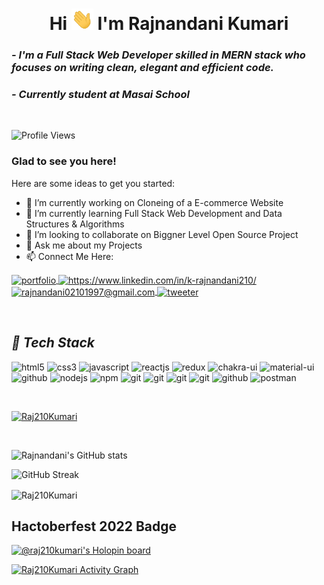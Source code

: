 <h1 align="center">
    Hi
    <img src="https://raw.githubusercontent.com/ABSphreak/ABSphreak/master/gifs/Hi.gif" width="35">
    I'm Rajnandani Kumari
</h1>

<h3>
    <i>- I'm a Full Stack Web Developer skilled in MERN stack who focuses on writing clean, elegant and efficient code.</i>
</h3>

<h3>
    <i>- Currently student at Masai School</i>
</h3>
<br>


![Profile Views](https://komarev.com/ghpvc/?username=Raj210Kumari&style=plastic&color=blue)

### Glad to see you here! 


<!--
**Raj210Kumari/Raj210Kumari** is a ✨ _special_ ✨ repository because its `README.md` (this file) appears on your GitHub profile. -->

Here are some ideas to get you started:

- 🔭 I’m currently working on Cloneing of a E-commerce Website 
- 🌱 I’m currently learning Full Stack Web Development and Data Structures & Algorithms
- 👯 I’m looking to collaborate on Biggner Level Open Source Project
- 💬 Ask me about my Projects
- 📫 Connect Me Here: 
<p align="left">
    <a href="https://raj210kumari.github.io/">
        <img align="center" src="https://img.shields.io/badge/Portfolio-18A303?style=for-the-badge&logo=ionic&logoColor=white" alt="portfolio" />
    </a>
    <a href="https://www.linkedin.com/in/k-rajnandani210/">
        <img align="center" src="https://img.shields.io/badge/LinkedIn-0077B5?style=for-the-badge&logo=linkedin&logoColor=white" alt="https://www.linkedin.com/in/k-rajnandani210/" />
    </a>
    <a title="rajnandani02101997@gmail.com" href="mailto:rajnandani02101997@gmail.com">
        <img align="center" src="https://img.shields.io/badge/Gmail-D14836?style=for-the-badge&logo=gmail&logoColor=white" alt="rajnandani02101997@gmail.com" />
    </a>
    <a href="https://twitter.com/Girl_WhoCode">
        <img align="center" src="https://img.shields.io/badge/Twitter-1DA1F2?style=for-the-badge&logo=twitter&logoColor=white" alt="tweeter" />
    </a>
</p>
<br>

## <i>💼 Tech Stack</i>

<p>
    <img src="https://img.shields.io/badge/HTML5-E34F26?style=for-the-badge&logo=html5&logoColor=white" alt="html5" />
    <img src="https://img.shields.io/badge/CSS3-1572B6?style=for-the-badge&logo=css3&logoColor=white" alt="css3" />
    <img src="https://img.shields.io/badge/JavaScript-323330?style=for-the-badge&logo=javascript&logoColor=F7DF1E" alt="javascript" />
    <img src="https://img.shields.io/badge/React-20232A?style=for-the-badge&logo=react&logoColor=61DAFB" alt="reactjs" />
    <img src="https://img.shields.io/badge/Redux-593D88?style=for-the-badge&logo=redux&logoColor=white" alt="redux" />
    <img src="https://img.shields.io/badge/Chakra%20UI-3bc7bd?style=for-the-badge&logo=chakraui&logoColor=white" alt="chakra-ui" />
    <img src="https://img.shields.io/badge/Material%20UI-007FFF?style=for-the-badge&logo=mui&logoColor=white"  alt="material-ui"/>
    <img src="https://img.shields.io/badge/GitHub-100000?style=for-the-badge&logo=github&logoColor=white" alt="github" />
    <img src="https://img.shields.io/badge/Node.js-339933?style=for-the-badge&logo=nodedotjs&logoColor=white" alt="nodejs" />
    <img src="https://img.shields.io/badge/npm-CB3837?style=for-the-badge&logo=npm&logoColor=white" alt="npm" />
    <img src="https://img.shields.io/badge/heroku-%23430098.svg?style=for-the-badge&logo=heroku&logoColor=white" alt="git"/>
    <img src="https://img.shields.io/badge/netlify-%23000000.svg?style=for-the-badge&logo=netlify&logoColor=#00C7B7" alt="git"/>
    <img src="https://img.shields.io/badge/vercel-%23000000.svg?style=for-the-badge&logo=vercel&logoColor=whit" alt="git"/>
    <img src="https://img.shields.io/badge/Git-f44d27?style=for-the-badge&logo=git&logoColor=white" alt="git"/>
    <img src="https://img.shields.io/badge/GitHub-100000?style=for-the-badge&logo=github&logoColor=white" alt="github"/>
    <img src ="https://img.shields.io/badge/Postman-FF6C37?style=for-the-badge&logo=postman&logoColor=white" alt="postman">
    
</p>
<br/>

<p align="left"> <a href="https://github.com/ryo-ma/github-profile-trophy"><img src="https://github-profile-trophy.vercel.app/?username=Raj210Kumari" alt="Raj210Kumari" /></a> </p>
<br>

![Rajnandani's GitHub stats](https://github-readme-stats.vercel.app/api?username=Raj210Kumari&show_icons=true&theme=highcontrast)

![GitHub Streak](https://github-readme-streak-stats.herokuapp.com/?user=Raj210Kumari&theme=highcontrast&fire=f7a305&ring=b0d90b&currStreakLabel=b0d90b)


 <img align="center" src="https://github-readme-stats.vercel.app/api/top-langs/?username=Raj210Kumari&layout=compact&exclude_repo=Lybrate-Website-Clone-Version-2.0,Lybrate-Website-Clone,Adidas-Clone&hide=Shell&border_radius=0&theme=dark" alt="Raj210Kumari" height="139" />

## Hactoberfest 2022 Badge

[![@raj210kumari's Holopin board](https://holopin.me/raj210kumari)](https://holopin.io/@raj210kumari)

<p><a href="https://github.com/Raj210Kumari/github-readme-activity-graph"><img alt="Raj210Kumari Activity Graph" src="https://github-readme-activity-graph.cyclic.app/graph?username=Raj210Kumari&bg_color=0D1117&color=5BCDEC&line=5BCDEC&point=FFFFFF&hide_border=true" /></a></p>
